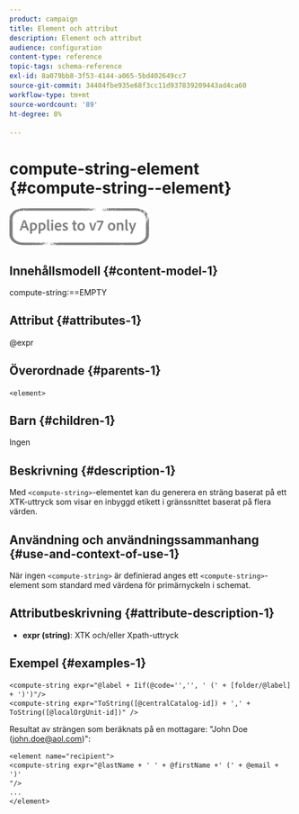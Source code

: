 ```yaml
---
product: campaign
title: Element och attribut
description: Element och attribut
audience: configuration
content-type: reference
topic-tags: schema-reference
exl-id: 8a079bb8-3f53-4144-a065-5bd402649cc7
source-git-commit: 34404fbe935e68f3cc11d937839209443ad4ca60
workflow-type: tm+mt
source-wordcount: '89'
ht-degree: 8%

---
```


# compute-string-element {#compute-string--element}

![](../../../assets/v7-only.svg)

## Innehållsmodell {#content-model-1}

compute-string:==EMPTY

## Attribut {#attributes-1}

@expr

## Överordnade {#parents-1}

`<element>`

## Barn {#children-1}

Ingen

## Beskrivning {#description-1}

Med `<compute-string>`-elementet kan du generera en sträng baserat på ett XTK-uttryck som visar en inbyggd etikett i gränssnittet baserat på flera värden.

## Användning och användningssammanhang {#use-and-context-of-use-1}

När ingen `<compute-string>` är definierad anges ett `<compute-string>`-element som standard med värdena för primärnyckeln i schemat.

## Attributbeskrivning {#attribute-description-1}

* **expr (string)**: XTK och/eller Xpath-uttryck

## Exempel {#examples-1}

```
<compute-string expr="@label + Iif(@code='','', ' (' + [folder/@label] + ')')"/>  
<compute-string expr="ToString([@centralCatalog-id]) + ',' + ToString([@localOrgUnit-id])" />
```

Resultat av strängen som beräknats på en mottagare: &quot;John Doe (john.doe@aol.com)&quot;:

```
<element name="recipient">
<compute-string expr="@lastName + ' ' + @firstName +' (' + @email + ')'
"/>
...
</element>
```

